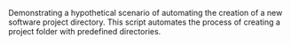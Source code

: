 Demonstrating a hypothetical scenario of automating the creation of a new software project directory. This script automates the process of creating a project folder with predefined directories.

